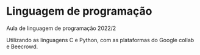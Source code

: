 # Linguagem de programação

Aula de linguagem de programação 2022/2

Utilizando as linguagens C e Python, com as plataformas do Google collab e Beecrowd.
